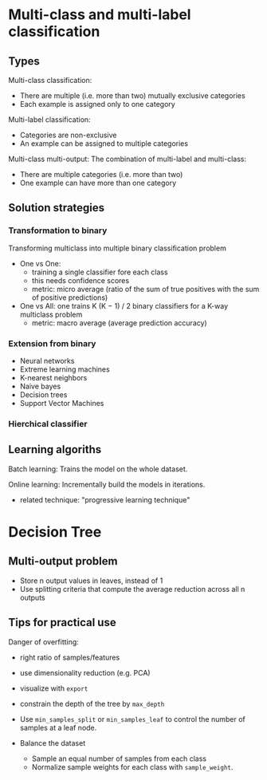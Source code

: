 # Multi-class and multi-label classification

## Types
Multi-class classification:
* There are multiple (i.e. more than two) mutually exclusive categories
* Each example is assigned only to one category

Multi-label classification:
* Categories are non-exclusive
* An example can be assigned to multiple categories

Multi-class multi-output: The combination of multi-label and multi-class:
* There are multiple categories (i.e. more than two)
* One example can have more than one category

## Solution strategies
### Transformation to binary
Transforming multiclass into multiple binary classification problem
* One vs One:
    - training a single classifier fore each class
    - this needs confidence scores
    - metric: micro average (ratio of the sum of true positives with the sum of positive predictions)
* One vs All: one trains K (K − 1) / 2 binary classifiers for a K-way multiclass problem
    - metric: macro average (average prediction accuracy)

### Extension from binary
* Neural networks
* Extreme learning machines
* K-nearest neighbors
* Naive bayes
* Decision trees
* Support Vector Machines

### Hierchical classifier

## Learning algoriths
Batch learning: Trains the model on the whole dataset.

Online learning: Incrementally build the models in iterations.
* related technique: "progressive learning technique"

# Decision Tree
## Multi-output problem
* Store n output values in leaves, instead of 1
* Use splitting criteria that compute the average reduction across all n outputs

## Tips for practical use
Danger of overfitting:
* right ratio of samples/features
* use dimensionality reduction (e.g. PCA)
* visualize with `export`

* constrain the depth of the tree by `max_depth`
* Use `min_samples_split` or `min_samples_leaf` to control the number of samples at a leaf node.
* Balance the dataset
    - Sample an equal number of samples from each class
    - Normalize sample weights for each class with `sample_weight`.
